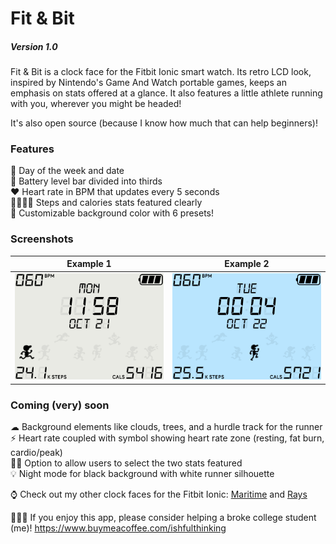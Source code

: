 # Fit & Bit  

##### Version 1.0  

Fit & Bit is a clock face for the Fitbit Ionic smart watch. Its retro LCD look, 
inspired by Nintendo's Game And Watch portable games, keeps an emphasis on stats 
offered at a glance. It also features a little athlete running with you, wherever 
you might be headed!  

It's also open source (because I know how much that can help beginners)!  

### Features
📅 Day of the week and date  
🔋 Battery level bar divided into thirds  
❤ Heart rate in BPM that updates every 5 seconds  
🏃🏽‍♀️🔥 Steps and calories stats featured clearly  
🎨 Customizable background color with 6 presets!  

### Screenshots
| Example 1 | Example 2 |
| --------- | --------- |
| ![White background](screenshots/fab-white.png) | ![Blue background](screenshots/fab-blue.png) |  

### Coming (very) soon
☁ Background elements like clouds, trees, and a hurdle track for the runner  
⚡ Heart rate coupled with symbol showing heart rate zone (resting, fat burn, cardio/peak)  
☝🏽 Option to allow users to select the two stats featured  
💡 Night mode for black background with white runner silhouette  

⌚ Check out my other clock faces for the Fitbit Ionic: [Maritime](https://github.com/ishfulthinking/fitbit-maritime) and [Rays](https://github.com/ishfulthinking/fitbit-rays)

🙋🏽‍♂️ If you enjoy this app, please consider helping a broke college student (me)! https://www.buymeacoffee.com/ishfulthinking